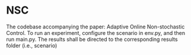 # NSC
The codebase accompanying the paper: Adaptive Online Non-stochastic Control.
To run an experiment, configure the scenario in env.py, and then run main.py. 
The results shall be directed to the corresponding results folder (i.e., scenario)
